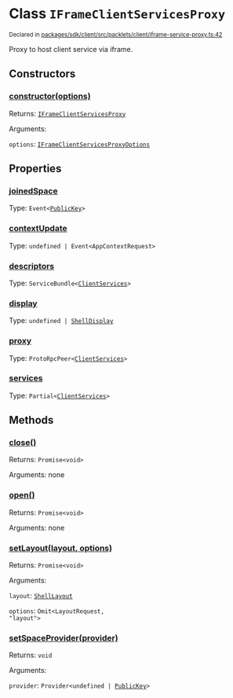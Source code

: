 # Class `IFrameClientServicesProxy`
<sub>Declared in [packages/sdk/client/src/packlets/client/iframe-service-proxy.ts:42](https://github.com/dxos/dxos/blob/main/packages/sdk/client/src/packlets/client/iframe-service-proxy.ts#L42)</sub>


Proxy to host client service via iframe.


## Constructors
### [constructor(options)](https://github.com/dxos/dxos/blob/main/packages/sdk/client/src/packlets/client/iframe-service-proxy.ts#L62)



Returns: <code>[IFrameClientServicesProxy](/api/@dxos/client/classes/IFrameClientServicesProxy)</code>

Arguments: 

`options`: <code>[IFrameClientServicesProxyOptions](/api/@dxos/client/types/IFrameClientServicesProxyOptions)</code>


## Properties
### [joinedSpace](https://github.com/dxos/dxos/blob/main/packages/sdk/client/src/packlets/client/iframe-service-proxy.ts#L43)
Type: <code>Event&lt;[PublicKey](/api/@dxos/client/classes/PublicKey)&gt;</code>

### [contextUpdate](https://github.com/dxos/dxos/blob/main/packages/sdk/client/src/packlets/client/iframe-service-proxy.ts#L134)
Type: <code>undefined | Event&lt;AppContextRequest&gt;</code>

### [descriptors](https://github.com/dxos/dxos/blob/main/packages/sdk/client/src/packlets/client/iframe-service-proxy.ts#L122)
Type: <code>ServiceBundle&lt;[ClientServices](/api/@dxos/client/types/ClientServices)&gt;</code>

### [display](https://github.com/dxos/dxos/blob/main/packages/sdk/client/src/packlets/client/iframe-service-proxy.ts#L130)
Type: <code>undefined | [ShellDisplay](/api/@dxos/client/enums#ShellDisplay)</code>

### [proxy](https://github.com/dxos/dxos/blob/main/packages/sdk/client/src/packlets/client/iframe-service-proxy.ts#L118)
Type: <code>ProtoRpcPeer&lt;[ClientServices](/api/@dxos/client/types/ClientServices)&gt;</code>

### [services](https://github.com/dxos/dxos/blob/main/packages/sdk/client/src/packlets/client/iframe-service-proxy.ts#L126)
Type: <code>Partial&lt;[ClientServices](/api/@dxos/client/types/ClientServices)&gt;</code>


## Methods
### [close()](https://github.com/dxos/dxos/blob/main/packages/sdk/client/src/packlets/client/iframe-service-proxy.ts#L200)



Returns: <code>Promise&lt;void&gt;</code>

Arguments: none

### [open()](https://github.com/dxos/dxos/blob/main/packages/sdk/client/src/packlets/client/iframe-service-proxy.ts#L146)



Returns: <code>Promise&lt;void&gt;</code>

Arguments: none

### [setLayout(layout, options)](https://github.com/dxos/dxos/blob/main/packages/sdk/client/src/packlets/client/iframe-service-proxy.ts#L142)



Returns: <code>Promise&lt;void&gt;</code>

Arguments: 

`layout`: <code>[ShellLayout](/api/@dxos/client/enums#ShellLayout)</code>

`options`: <code>Omit&lt;LayoutRequest, "layout"&gt;</code>

### [setSpaceProvider(provider)](https://github.com/dxos/dxos/blob/main/packages/sdk/client/src/packlets/client/iframe-service-proxy.ts#L138)



Returns: <code>void</code>

Arguments: 

`provider`: <code>Provider&lt;undefined | [PublicKey](/api/@dxos/client/classes/PublicKey)&gt;</code>
